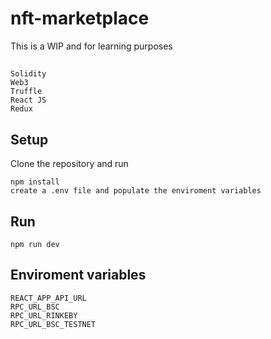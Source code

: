 # nft-marketplace
This is a WIP and for learning purposes

## 
```
Solidity
Web3
Truffle
React JS
Redux
```

## Setup

Clone the repository and run

```
npm install
create a .env file and populate the enviroment variables
```

## Run
```
npm run dev
```

## Enviroment variables
```
REACT_APP_API_URL
RPC_URL_BSC
RPC_URL_RINKEBY
RPC_URL_BSC_TESTNET
```

